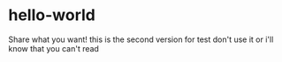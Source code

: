 # hello-world
Share what you want! this is the second version for test
don't use it or i'll know that you can't read
